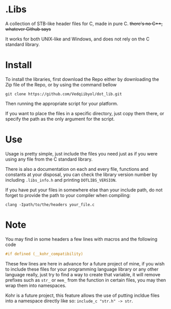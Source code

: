 # .Libs

A collection of STB-like header files for C, made in pure C. ~~there's no C++,
whatever Github says~~

It works for both UNIX-like and Windows, and does not rely on the C standard
library.

# Install

To install the libraries, first download the Repo either by downloading the Zip
file of the Repo, or by using the command bellow

```
git clone https://github.com/Vedqiibyol/dot_lib.git
```

Then running the appropriate script for your platform.

If you want to place the files in a specific directory, just copy them there,
or specify the path as the only argument for the script.

# Use

Usage is pretty simple, just include the files you need just as if you were
using any file from the C standard library.

There is also a documentation on each and every file, functions and constants
at your disposal, you can check the library version number by including
`.libs_info.h` and printing `DOTLIBS_VERSION`.

If you have put your files in somewhere else than your include path, do not
forget to provide the path to your compiler when compiling:

```
clang -Ipath/to/the/headers your_file.c
```

# Note

You may find in some headers a few lines with macros and the following code

```C
#if defined (__kohr_compatibility)
```

These few lines are here in advance for a future project of mine, if you wish
to include these files for your programming language library or any other
language really, just try to find a way to create that variable, it will remove
prefixes such as `str_` or `mem_` from the function in certain files, you may
then wrap them into namespaces.

Kohr is a future project, this feature allows the use of putting incldue files
into a namespace directly like so: `include_c "str.h" -> str`.

